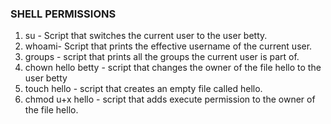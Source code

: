 ### SHELL PERMISSIONS ###

1. su - Script that switches the current user to the user betty.
2. whoami- Script that prints the effective username of the current user.
3. groups - script that prints all the groups the current user is part of.
4. chown hello betty - script that changes the owner of the file hello to the user betty
5. touch hello - script that creates an empty file called hello.
6. chmod u+x hello - script that adds execute permission to the owner of the file hello.
